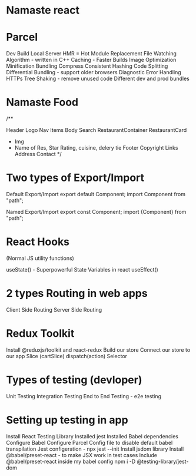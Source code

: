 # Namaste react

# Parcel

Dev Build
Local Server
HMR = Hot Module Replacement
File Watching Algorithm - written in C++
Caching - Faster Builds
Image Optimization
Minification
Bundling
Compress
Consistent Hashing
Code Splitting
Differential Bundling - support older browsers
Diagnostic
Error Handling
HTTPs
Tree Shaking - remove unused code
Different dev and prod bundles

# Namaste Food

/\*\*

Header
Logo
Nav Items
Body
Search
RestaurantContainer
RestaurantCard

- Img
- Name of Res, Star Rating, cuisine, delery tie
  Footer
  Copyright
  Links
  Address
  Contact \*/

# Two types of Export/Import

Default Export/Import
export default Component; import Component from "path";

Named Export/Import
export const Component; import {Component} from "path";

# React Hooks

(Normal JS utility functions)

useState() - Superpowerful State Variables in react
useEffect()

# 2 types Routing in web apps

Client Side Routing
Server Side Routing

# Redux Toolkit

Install @reduxjs/toolkit and react-redux
Build our store
Connect our store to our app
Slice (cartSlice)
dispatch(action)
Selector

# Types of testing (devloper)

Unit Testing
Integration Testing
End to End Testing - e2e testing

# Setting up testing in app

Install React Testing Library
Installed jest
Installed Babel dependencies
Configure Babel
Configure Parcel Config file to disable default babel transpilation
Jest configeration - npx jest --init
Install jsdom library
Install @babel/preset-react - to make JSX work in test cases
Include @babel/preset-react inside my babel config
npm i -D @testing-library/jest-dom
